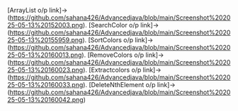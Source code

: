 [ArrayList o/p link]->(https://github.com/sahana426/Advancedjava/blob/main/Screenshot%202025-05-13%20152003.png).
[SearchColor o/p link]->(https://github.com/sahana426/Advancedjava/blob/main/Screenshot%202025-05-13%20155959.png).
[SortColors o/p link]->(https://github.com/sahana426/Advancedjava/blob/main/Screenshot%202025-05-13%20160013.png).
[RemoveColors o/p link]->(https://github.com/sahana426/Advancedjava/blob/main/Screenshot%202025-05-13%20160023.png).
[Extractcolors o/p link]->(https://github.com/sahana426/Advancedjava/blob/main/Screenshot%202025-05-13%20160033.png).
[DeleteNthElement o/p link]->(https://github.com/sahana426/Advancedjava/blob/main/Screenshot%202025-05-13%20160042.png)


